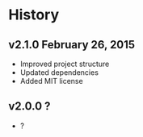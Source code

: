 # History

## v2.1.0 February 26, 2015
- Improved project structure
- Updated dependencies
- Added MIT license

## v2.0.0 ?
- ?